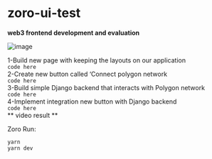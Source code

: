 # zoro-ui-test

**web3 frontend development and evaluation**


![image](https://github.com/user-attachments/assets/38a6a653-72e9-4bf3-926f-570941126c78)


1-Build new page with keeping the layouts on our application\
`code here`\
2-Create new button called ‘Connect polygon network\
`code here`\
3-Build simple Django backend that interacts with Polygon network\
`code here`\
4-Implement integration new button with Django backend\
`code here`\
** video   result **


Zoro Run:

    yarn
    yarn dev
